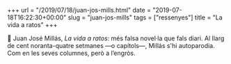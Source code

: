+++
url = "/2019/07/18/juan-jos-mills.html"
date = "2019-07-18T16:22:30+00:00"
slug = "juan-jos-mills"
tags = ["ressenyes"]
title = "La vida a ratos"
+++

📖 Juan José Millás, *La vida a ratos*: més falsa novel·la que fals diari. Al llarg de cent noranta-quatre setmanes —o capítols—, Millás s'hi autoparodia. Com en les seves columnes, però a l’engròs.
